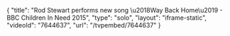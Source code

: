 {
    "title": "Rod Stewart performs new song \u2018Way Back Home\u2019 - BBC Children In Need 2015",
    "type": "solo",
    "layout": "iframe-static",
    "videoId": "7644637",
    "url": "\/tvpembed\/7644637"
}